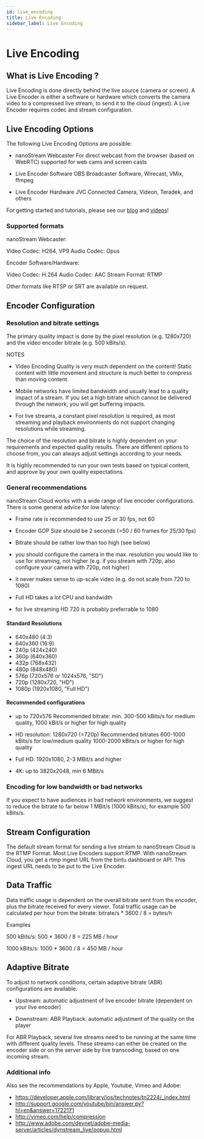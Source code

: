 ```yaml
---
id: live_encoding
title: Live Encoding
sidebar_label: Live Encoding
---
```


# Live Encoding 

## What is Live Encoding ?

Live Encoding is done directly behind the live source (camera or screen).
A Live Encoder is either a software or hardware which converts the 
camera video to a compressed live stream, to send it to the cloud (ingest).
A Live Encoder requires codec and stream configuration. 

## Live Encoding Options

The following Live Encoding Options are possible:

- nanoStream Webcaster
  For direct webcast from the browser (based on WebRTC)
  supported for web cams and screen casts

- Live Encoder Software
  OBS Broadcaster Software, Wirecast, VMix, ffmpeg

- Live Encoder Hardware
  JVC Connected Camera, Videon, Teradek, and others

For getting started and tutorials, please see our [blog](https://www.nanocosmos.de/blog/2020/01/how-to-use-obs-as-a-live-encoder-for-your-nanostream/) and [videos](https://www.nanocosmos.de/blog/videos)!

### Supported formats

nanoStream Webcaster: 

Video Codec: H264, VP9
Audio Codec: Opus

Encoder Software/Hardware:

Video Codec: H.264 
Audio Codec: AAC
Stream Format: RTMP

Other formats like RTSP or SRT are available on request.

## Encoder Configuration

### Resolution and bitrate settings

The primary quality impact is done by the pixel resolution (e.g. 1280x720)
and the video encoder bitrate (e.g. 500 kBits/s).

NOTES

- Video Encoding Quality is very much dependent on the content! Static content with little movement and structure is much better to compress than moving content.

- Mobile networks have limited bandwidth and usually lead to a quality impact of a stream. If you set a high bitrate which cannot be delivered through the network, you will get buffering impacts.

- For live streams, a constant pixel resolution is required, as most streaming and playback environments do not support changing resolutions while streaming.

The choice of the resolution and bitrate is highly dependent on your requirements and expected quality results.
There are different options to choose from, you can always adjust settings according to your needs.

It is highly recommended to run your own tests based on typical content, and approve by your own quality expectations.

### General recommendations

nanoStream Cloud works with a wide range of live encoder configurations.
There is some general advice for low latency:

- Frame rate is recommended to use 25 or 30 fps, not 60

- Encoder GOP Size should be 2 seconds (=50 / 60 frames for 25/30 fps)

- Bitrate should be rather low than too high (see below)

- you should configure the camera in the max. resolution you would like to use for streaming, not higher (e.g. if you stream with 720p, also configure your camera with 720p, not higher)
- it never makes sense to up-scale video (e.g. do not scale from 720 to 1080)
- Full HD takes a lot CPU and bandwidth
- for live streaming HD 720 is probably preferrable to 1080


#### Standard Resolutions 

-  640x480 (4:3) 
-  640x360 (16:9)
-  240p (424x240)
-  360p (640x360)
-  432p (768x432)
-  480p (848x480)
-  576p (720x576 or 1024x576, "SD")
-  720p (1280x720, "HD")
-  1080p (1920x1080, "Full HD")

#### Recommended configurations

- up to 720x576
  Recommended bitrate:
  min. 300-500 kBits/s for medium quality, 1000 kBit/s or higher for high quality

- HD resolution: 1280x720 (=720p)
 Recommended bitrates 600-1000 kBits/s for low/medium quality 1000-2000 kBits/s or higher for high quality

- Full HD: 1920x1080,
  2-3 MBit/s and higher

- 4K: up to 3820x2048, min 6 MBit/s


### Encoding for low bandwidth or bad networks

If you expect to have audiences in bad network environments, we suggest to reduce
the bitrate to far below 1 MBit/s (1000 kBits/s), for example 500 kBits/s.

## Stream Configuration

The default stream format for sending a live stream to nanoStream Cloud
is the RTMP Format.
Most Live Encoders support RTMP.
With nanoStream Cloud, you get a rtmp ingest URL from the bintu dashboard or API.
This ingest URL needs to be put to the Live Encoder.

## Data Traffic

Data traffic usage is dependent on the overall bitrate sent from the encoder, plus the bitrate received for every viewer.
Total traffic usage can be calculated per hour from the bitrate:
bitrate/s * 3600 / 8 =  bytes/h

Examples

500 kBits/s:
500 * 3600 / 8 = 225 MB / hour

1000 kBits/s:
1000 * 3600 / 8 = 450 MB / hour


## Adaptive Bitrate

To adjust to network conditions, certain adaptive bitrate (ABR) configurations are available.

- Upstream: automatic adjustment of live encoder bitrate (dependent on your live encoder)

- Downstream: ABR Playback: automatic adjustment of the quality on the player

For ABR Playback, several live streams need to be running at the same time with different quality levels. These streams can either be created on the encoder side or on the server side by live transcoding, based on one incoming stream.


### Additional info

Also see the recommendations by Apple, Youtube, Vimeo and Adobe:

- https://developer.apple.com/library/ios/technotes/tn2224/_index.html
- http://support.google.com/youtube/bin/answer.py?hl=en&answer=1722171
- http://vimeo.com/help/compression
- http://www.adobe.com/devnet/adobe-media-server/articles/dynstream_live/popup.html

